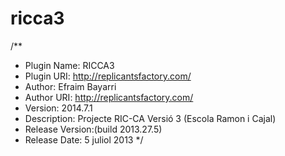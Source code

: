ricca3
======

/**
 * Plugin Name: RICCA3
 * Plugin URI: http://replicantsfactory.com/
 * Author: Efraim Bayarri
 * Author URI: http://replicantsfactory.com/
 * Version: 2014.7.1
 * Description: Projecte RIC-CA Versió 3 (Escola Ramon i Cajal) 
 * Release Version:(build 2013.27.5)
 * Release Date: 5 juliol 2013
 */
